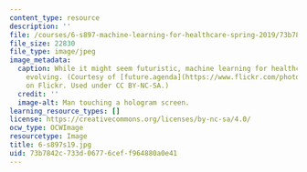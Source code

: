 ```yaml
---
content_type: resource
description: ''
file: /courses/6-s897-machine-learning-for-healthcare-spring-2019/73b7842c733d06776ceff964880a0e41_6-s897s19.jpg
file_size: 22830
file_type: image/jpeg
image_metadata:
  caption: While it might seem futuristic, machine learning for healthcare is rapidly
    evolving. (Courtesy of [future.agenda](https://www.flickr.com/photos/131046472@N07/17903550186/)
    on Flickr. Used under CC BY-NC-SA.)
  credit: ''
  image-alt: Man touching a hologram screen.
learning_resource_types: []
license: https://creativecommons.org/licenses/by-nc-sa/4.0/
ocw_type: OCWImage
resourcetype: Image
title: 6-s897s19.jpg
uid: 73b7842c-733d-0677-6cef-f964880a0e41
---
```

